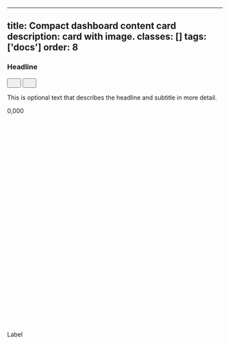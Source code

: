 <!--
 *              © 2025 Visa
 *
 * Licensed under the Apache License, Version 2.0 (the "License");
 * you may not use this file except in compliance with the License.
 * You may obtain a copy of the License at
 *
 *         http://www.apache.org/licenses/LICENSE-2.0
 *
 * Unless required by applicable law or agreed to in writing, software
 * distributed under the License is distributed on an "AS IS" BASIS,
 * WITHOUT WARRANTIES OR CONDITIONS OF ANY KIND, either express or implied.
 * See the License for the specific language governing permissions and
 * limitations under the License.
 *
 -->
---
title: Compact dashboard content card
description: card with image. 
classes: []
tags: ['docs']
order: 8
---

<div class="v-content-card">
  <div class="v-content-card-body v-flex v-flex-col v-gap-4">
    <div class="v-flex v-flex-row v-align-items-center v-justify-content-between">
      <h3 class="v-content-card-title v-typography-headline-4">
        <span class="v-align-self-end">
          Headline
        </span>
      </h3>
      <div class="v-flex v-align-items-center v-gap-8">
        <button aria-label="Export headline" class="v-button v-button-icon v-button-small v-button-tertiary">
          <svg class="v-icon v-icon-tiny" height="16" viewbox="0 0 16 17" width="16">
            <use href="#visa-share-tiny">
            </use>
          </svg>
        </button>
        <button aria-label="Favorite headline" class="v-button v-button-icon v-button-small v-button-tertiary">
          <svg class="v-icon v-icon-tiny" height="16" viewbox="0 0 16 16" width="16">
            <use href="#visa-favorite-star-outline-tiny">
            </use>
          </svg>
        </button>
      </div>
    </div>
    <p class="v-pt-4">
      This is optional text that describes the headline and subtitle in more detail.
    </p>
    <div class="v-flex v-flex-wrap v-gap-12 v-pt-12 v-align-items-center">
      <span class="v-typography-display-2" style="color: var(--palette-messaging-text-positive)">
        0,000
      </span>
      <div class="v-flex v-flex-col v-gap-4 v-align-items-center v-align-content-end v-mt-8">
        <svg aria-label="increasing trend" class="v-icon v-icon-tiny v-icon-arrow-up" viewbox="0 0 16 16">
          <use href="#visa-arrow-up-tiny">
          </use>
        </svg>
        Label
      </div>
    </div>
  </div>
</div>
